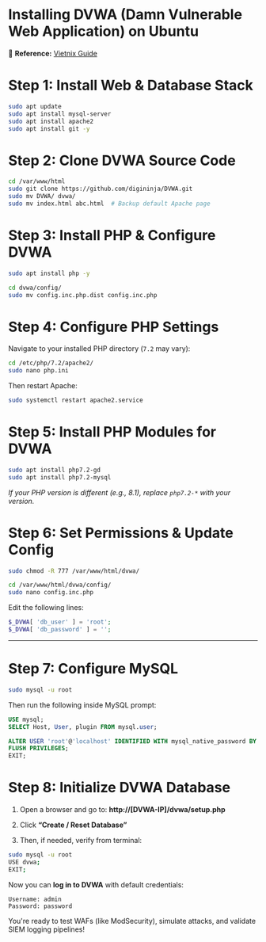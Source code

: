 

# Installing DVWA (Damn Vulnerable Web Application) on Ubuntu

🔗 **Reference:** [Vietnix Guide](https://vietnix.vn/cai-dat-dvwa-tren-linux/#buoc-3-cau-hinh-dvwa)

# Step 1: Install Web & Database Stack

```bash
sudo apt update
sudo apt install mysql-server
sudo apt install apache2
sudo apt install git -y
```


# Step 2: Clone DVWA Source Code

```bash
cd /var/www/html
sudo git clone https://github.com/digininja/DVWA.git
sudo mv DVWA/ dvwa/
sudo mv index.html abc.html  # Backup default Apache page
```


# Step 3: Install PHP & Configure DVWA

```bash
sudo apt install php -y

cd dvwa/config/
sudo mv config.inc.php.dist config.inc.php
```


# Step 4: Configure PHP Settings

Navigate to your installed PHP directory (`7.2` may vary):

```bash
cd /etc/php/7.2/apache2/
sudo nano php.ini
```

Then restart Apache:

```bash
sudo systemctl restart apache2.service
```


# Step 5: Install PHP Modules for DVWA

```bash
sudo apt install php7.2-gd
sudo apt install php7.2-mysql
```

*If your PHP version is different (e.g., 8.1), replace `php7.2-*` with your version.*


# Step 6: Set Permissions & Update Config

```bash
sudo chmod -R 777 /var/www/html/dvwa/

cd /var/www/html/dvwa/config/
sudo nano config.inc.php
```

Edit the following lines:

```php
$_DVWA[ 'db_user' ] = 'root';
$_DVWA[ 'db_password' ] = '';
```

---

# Step 7: Configure MySQL

```bash
sudo mysql -u root
```

Then run the following inside MySQL prompt:

```sql
USE mysql;
SELECT Host, User, plugin FROM mysql.user;

ALTER USER 'root'@'localhost' IDENTIFIED WITH mysql_native_password BY '';
FLUSH PRIVILEGES;
EXIT;
```


# Step 8: Initialize DVWA Database

1. Open a browser and go to:
   **http\://\[DVWA-IP]/dvwa/setup.php**

2. Click **“Create / Reset Database”**

3. Then, if needed, verify from terminal:

```bash
sudo mysql -u root
USE dvwa;
EXIT;
```


Now you can **log in to DVWA** with default credentials:

```
Username: admin
Password: password
```

You're ready to test WAFs (like ModSecurity), simulate attacks, and validate SIEM logging pipelines!

